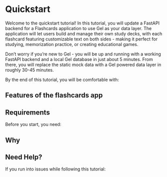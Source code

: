 # Quickstart

Welcome to the quickstart tutorial! In this tutorial, you will update a FastAPI backend for a Flashcards application to use Gel as your data layer. The application will let users build and manage their own study decks, with each flashcard featuring customizable text on both sides - making it perfect for studying, memorization practice, or creating educational games.

Don’t worry if you’re new to Gel - you will be up and running with a working FastAPI backend and a local Gel database in just about 5 minutes. From there, you will replace the static mock data with a Gel powered data layer in roughly 30-45 minutes.

By the end of this tutorial, you will be comfortable with:

## Features of the flashcards app

## Requirements

Before you start, you need:

## Why 

## Need Help?

If you run into issues while following this tutorial:

